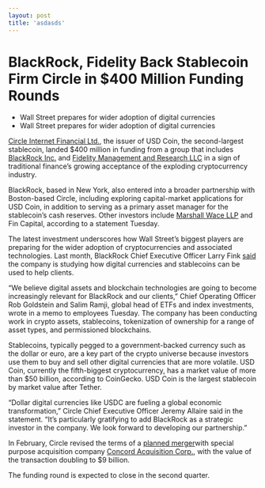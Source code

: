 ```yaml
---
layout: post
title: 'asdasds'
---
```



# BlackRock, Fidelity Back Stablecoin Firm Circle in $400 Million Funding Rounds
- Wall Street prepares for wider adoption of digital currencies
- Wall Street prepares for wider adoption of digital currencies

[Circle Internet Financial Ltd.](https://www.bloomberg.com/profile/company/0890888D:ID), the issuer of USD Coin, the second-largest stablecoin, landed $400 million in funding from a group that includes [BlackRock Inc.](https://www.bloomberg.com/quote/BLK:US) and [Fidelity Management and Research LLC](https://www.bloomberg.com/profile/company/0109074D:US) in a sign of traditional finance’s growing acceptance of the exploding cryptocurrency industry.

BlackRock, based in New York, also entered into a broader partnership with Boston-based Circle, including exploring capital-market applications for USD Coin, in addition to serving as a primary asset manager for the stablecoin’s cash reserves. Other investors include [Marshall Wace LLP](https://www.bloomberg.com/profile/company/839807Z:LN) and Fin Capital, according to a statement Tuesday. 

The latest investment underscores how Wall Street’s biggest players are preparing for the wider adoption of cryptocurrencies and associated technologies. Last month, BlackRock Chief Executive Officer Larry Fink [said](https://www.bloomberg.com/news/articles/2022-03-24/fink-says-war-to-speed-shift-to-green-energy-digital-currencies) the company is studying how digital currencies and stablecoins can be used to help clients. 

“We believe digital assets and blockchain technologies are going to become increasingly relevant for BlackRock and our clients,” Chief Operating Officer Rob Goldstein and Salim Ramji, global head of ETFs and index investments, wrote in a memo to employees Tuesday. The company has been conducting work in crypto assets, stablecoins, tokenization of ownership for a range of asset types, and permissioned blockchains. 

Stablecoins, typically pegged to a government-backed currency such as the dollar or euro, are a key part of the crypto universe because investors use them to buy and sell other digital currencies that are more volatile. USD Coin, currently the fifth-biggest cryptocurrency, has a market value of more than $50 billion, according to CoinGecko. USD Coin is the largest stablecoin by market value after Tether.

“Dollar digital currencies like USDC are fueling a global economic transformation,” Circle Chief Executive Officer Jeremy Allaire said in the statement. “It’s particularly gratifying to add BlackRock as a strategic investor in the company. We look forward to developing our partnership.”

In February, Circle revised the terms of a [planned merger](https://www.bloomberg.com/news/articles/2022-02-17/stablecoin-issuer-circle-s-spac-deal-value-doubles-to-9-billion)with special purpose acquisition company [Concord Acquisition Corp.](https://www.bloomberg.com/quote/CND:US), with the value of the transaction doubling to $9 billion. 

The funding round is expected to close in the second quarter.